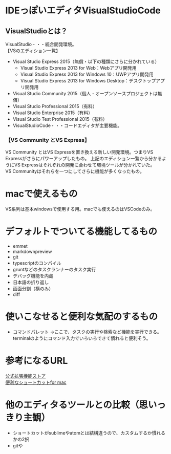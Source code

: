 # IDEっぽいエディタVisualStudioCode
## VisualStudioとは？
VisualStudio・・・統合開発環境。  
【VSのエディション一覧】
- Visual Studio Express 2015（無償・以下の種類にさらに分かれている）
  - Visual Studio Express 2013 for Web：Webアプリ開発用
  - Visual Studio Express 2013 for Windows 10：UWPアプリ開発用
  - Visual Studio Express 2013 for Windows Desktop：デスクトップアプリ開発用
- Visual Studio Community 2015（個人・オープンソースプロジェクトは無償）
- Visual Studio Professional 2015（有料）
- Visual Studio Enterprise 2015（有料）
- Visual Studio Test Professional 2015（有料）  
- VisualStudioCode・・・コードエディタが主要機能。      
  
  
### 【VS Community とVS Express】  
VS Community とはVS Expressを置き換える新しい開発環境。つまりVS Expressがさらにパワーアップしたもの。
上記のエディション一覧から分かるようにVS Expressはそれぞれの開発に合わせて環境ツールが分かれていた。  
VS Communityはそれらを一つにしてさらに機能が多くなったもの。
   
  
# macで使えるもの  
VS系列は基本windowsで使用する用。macでも使えるのはVSCodeのみ。  
  
# デフォルトでついてる機能してるもの
- emmet
- markdownpreview
- git
- typescriptのコンパイル
- gruntなどのタスクランナーのタスク実行  
- デバッグ機能を内蔵
- 日本語の折り返し
- 画面分割（横のみ）
- diff

# 使いこなせると便利な気配のするもの  
- コマンドパレット 
→ここで、タスクの実行や検索など機能を実行できる。  
terminalのようにコマンド入力でいろいろできて慣れると便利そう。  



# 参考になるURL
[公式拡張機能ストア](https://marketplace.visualstudio.com/vscode)  
[便利なショートカットfor mac](http://qiita.com/TakahiRoyte/items/cdab6fca64da386a690b)


# 他のエディタるツールとの比較（思いっきり主観）  
- ショートカットがsublimeやatomとは結構違うので、カスタムするか慣れるかの2択
- gitや
